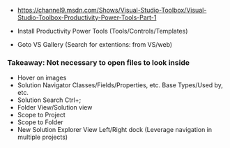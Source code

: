 - https://channel9.msdn.com/Shows/Visual-Studio-Toolbox/Visual-Studio-Toolbox-Productivity-Power-Tools-Part-1

- Install Productivity Power Tools (Tools/Controls/Templates)
- Goto VS Gallery (Search for extentions: from VS/web)
### Takeaway: Not necessary to open files to look inside
- Hover on images
- Solution Navigator Classes/Fields/Properties, etc. Base Types/Used by, etc.
- Solution Search Ctrl+;
- Folder View/Solution view
- Scope to Project
- Scope to Folder
- New Solution Explorer View Left/Right dock (Leverage navigation in multiple projects)

